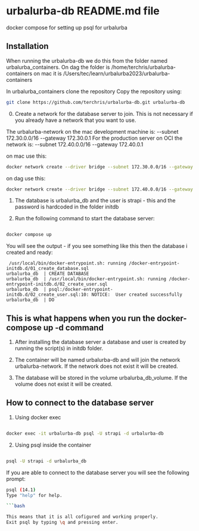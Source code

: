 # urbalurba-db README.md file
docker compose for setting up psql for urbalurba






## Installation

When running the urbalurba-db we do this from the folder named urbalurba_containers.
On dag the folder is /home/terchris/urbalurba-containers on mac it is /Users/tec/learn/urbalurba2023/urbalurba-containers

In urbalurba_containers clone the repository
Copy the repository using:
```bash
git clone https://github.com/terchris/urbalurba-db.git urbalurba-db
```




0. Create a network for the database server to join. This is not necessary if you already have a network that you want to use.

The urbalurba-network on the mac development machine is: --subnet 172.30.0.0/16 --gateway 172.30.0.1
For the production server on OCI the network is: --subnet 172.40.0.0/16 --gateway 172.40.0.1

on mac use this:
```bash
docker network create --driver bridge --subnet 172.30.0.0/16 --gateway 172.30.0.1 urbalurba-network
```
on dag use this:
```bash
docker network create --driver bridge --subnet 172.40.0.0/16 --gateway 172.40.0.1 urbalurba-network

```



1. The database is urbalurba_db and the user is strapi - this and the password is hardcoded in the folder initdb

2. Run the following command to start the database server:
```bash

docker compose up 

```
You will see the output - if you see something like this then the database i created and ready:
```
 /usr/local/bin/docker-entrypoint.sh: running /docker-entrypoint-initdb.d/01_create_database.sql
urbalurba_db  | CREATE DATABASE
urbalurba_db  | /usr/local/bin/docker-entrypoint.sh: running /docker-entrypoint-initdb.d/02_create_user.sql
urbalurba_db  | psql:/docker-entrypoint-initdb.d/02_create_user.sql:10: NOTICE:  User created successfully
urbalurba_db  | DO
``` 


## This is what happens when you run the docker-compose up -d command

1. After installing the database server a database and user is created by running the script(s) in initdb folder.

2. The container will be named urbalurba-db and will join the network urbalurba-network. If the network does not exist it will be created.

3. The database will be stored in the volume urbalurba_db_volume. If the volume does not exist it will be created.


## How to connect to the database server

1. Using docker exec

```bash

docker exec -it urbalurba-db psql -U strapi -d urbalurba-db

```


2. Using psql inside the container

```bash

psql -U strapi -d urbalurba_db

```

If you are able to connect to the database server you will see the following prompt:

```bash
psql (14.1)
Type "help" for help.

```bash

This means that it is all cofigured and working properly.
Exit psql by typing \q and pressing enter.

